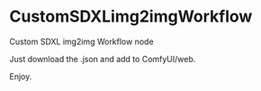 # CustomSDXLimg2imgWorkflow
Custom SDXL img2img Workflow node

Just download the .json and add to ComfyUI/web.

Enjoy.
